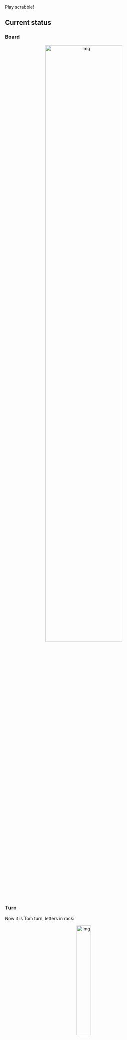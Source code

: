 
Play scrabble!
## Current status
### Board
<p align="center">
<img src="https://raw.githubusercontent.com/radosz99/radosz99/main/board.png" width=70% alt="Img"/>
    </p>
    
### Turn
Now it is Tom turn, letters in rack:
<p align="center">
<img src="https://raw.githubusercontent.com/radosz99/radosz99/main/rack.png" width=30% alt="Img"/>
</p>

### Game score
| Id | Player name | Points |
  | - | - | - |  
|0 | Tom | 293
|1 | Jerry | 269
## Make the move
Make the move and insert the letters by creating an [issue](https://github.com/radosz99/radosz99/issues/new?title=scrabble%7Cmove%7C7%3AA%3ARIDE&body=Just+push+%27Submit+new+issue%27+or+update+with+your+move.) according to the rules or...

## Possibly best moves  
Are you sure? :smiling_imp: :smiling_imp: :smiling_imp:
<details>
  <summary>Spoiler warning!</summary>
  
  | Id | Move | Issue link | Points |
  | - | - | - | - |  
|1| 14:E:edgy | [scrabble&#124;move&#124;14:E:edgy](https://github.com/radosz99/radosz99/issues/new?title=scrabble%7Cmove%7C14%3AE%3Aedgy&body=Just+push+%27Submit+new+issue%27+or+update+with+your+move.) | 9 
|2| O:11:dieb | [scrabble&#124;move&#124;O:11:dieb](https://github.com/radosz99/radosz99/issues/new?title=scrabble%7Cmove%7CO%3A11%3Adieb&body=Just+push+%27Submit+new+issue%27+or+update+with+your+move.) | 9 
|3| 8:D:glid | [scrabble&#124;move&#124;8:D:glid](https://github.com/radosz99/radosz99/issues/new?title=scrabble%7Cmove%7C8%3AD%3Aglid&body=Just+push+%27Submit+new+issue%27+or+update+with+your+move.) | 8 
|4| 8:D:gled | [scrabble&#124;move&#124;8:D:gled](https://github.com/radosz99/radosz99/issues/new?title=scrabble%7Cmove%7C8%3AD%3Agled&body=Just+push+%27Submit+new+issue%27+or+update+with+your+move.) | 8 
|5| G:8:dib | [scrabble&#124;move&#124;G:8:dib](https://github.com/radosz99/radosz99/issues/new?title=scrabble%7Cmove%7CG%3A8%3Adib&body=Just+push+%27Submit+new+issue%27+or+update+with+your+move.) | 8 
|6| G:8:gib | [scrabble&#124;move&#124;G:8:gib](https://github.com/radosz99/radosz99/issues/new?title=scrabble%7Cmove%7CG%3A8%3Agib&body=Just+push+%27Submit+new+issue%27+or+update+with+your+move.) | 8 
|7| G:8:dab | [scrabble&#124;move&#124;G:8:dab](https://github.com/radosz99/radosz99/issues/new?title=scrabble%7Cmove%7CG%3A8%3Adab&body=Just+push+%27Submit+new+issue%27+or+update+with+your+move.) | 8 
|8| G:8:deb | [scrabble&#124;move&#124;G:8:deb](https://github.com/radosz99/radosz99/issues/new?title=scrabble%7Cmove%7CG%3A8%3Adeb&body=Just+push+%27Submit+new+issue%27+or+update+with+your+move.) | 8 
|9| C:0:eld | [scrabble&#124;move&#124;C:0:eld](https://github.com/radosz99/radosz99/issues/new?title=scrabble%7Cmove%7CC%3A0%3Aeld&body=Just+push+%27Submit+new+issue%27+or+update+with+your+move.) | 8 
|10| 14:E:tidy | [scrabble&#124;move&#124;14:E:tidy](https://github.com/radosz99/radosz99/issues/new?title=scrabble%7Cmove%7C14%3AE%3Atidy&body=Just+push+%27Submit+new+issue%27+or+update+with+your+move.) | 8 
</details>
    
## Latest moves

| Id | Type | Move / Letters to replace | Created words / New letters | Date | Points | Player | Who |
| - | - | - | - | - | - | - | - |
|19| INSERT | J:0:oy | ['OY'] | 11/26/2022, 17:54:38 | 13 | Jerry | [radosz99](github.com/radosz99) |
|18| INSERT | 0:H:kiore | ['KIORE'] | 11/26/2022, 17:53:43 | 10 | Tom | [radosz99](github.com/radosz99) |
|17| INSERT | 1:B:flaunch | ['FLAUNCH'] | 11/26/2022, 17:52:56 | 34 | Jerry | [radosz99](github.com/radosz99) |
|16| INSERT | 5:B:porch | ['PORCH'] | 11/26/2022, 17:51:25 | 26 | Tom | [radosz99](github.com/radosz99) |
|15| INSERT | H:0:khaf | ['KHAF'] | 11/26/2022, 17:50:29 | 42 | Jerry | [radosz99](github.com/radosz99) |
|14| INSERT | 3:D:snarf | ['SNARF'] | 11/26/2022, 17:49:46 | 24 | Tom | [radosz99](github.com/radosz99) |
|13| INSERT | E:3:noctilio | ['NOCTILIO'] | 11/26/2022, 17:48:56 | 70 | Jerry | [radosz99](github.com/radosz99) |
|12| INSERT | 14:K:squab | ['SQUAB'] | 11/26/2022, 17:47:46 | 78 | Tom | [radosz99](github.com/radosz99) |
|11| INSERT | K:10:oxims | ['OXIMS'] | 11/26/2022, 17:46:56 | 28 | Jerry | [radosz99](github.com/radosz99) |
|10| INSERT | 12:H:ignite | ['IGNITE'] | 11/26/2022, 17:46:16 | 18 | Tom | [radosz99](github.com/radosz99) |
|9| INSERT | B:8:twirp | ['TWIRP'] | 11/26/2022, 17:45:41 | 18 | Jerry | [radosz99](github.com/radosz99) |
|8| INSERT | 12:B:paved | ['PAVED'] | 11/26/2022, 17:44:55 | 22 | Tom | [radosz99](github.com/radosz99) |
|7| INSERT | D:10:diva | ['DIVA'] | 11/26/2022, 17:44:08 | 16 | Jerry | [radosz99](github.com/radosz99) |
|6| INSERT | H:10:twiny | ['TWINY'] | 11/26/2022, 17:43:09 | 45 | Tom | [radosz99](github.com/radosz99) |
|5| INSERT | 10:D:doubts | ['DOUBTS'] | 11/26/2022, 17:41:57 | 18 | Jerry | [radosz99](github.com/radosz99) |
|4| INSERT | I:6:vlogs | ['VLOGS'] | 11/26/2022, 17:41:13 | 14 | Tom | [radosz99](github.com/radosz99) |
|3| INSERT | N:2:leeze | ['LEEZE'] | 11/26/2022, 17:40:09 | 14 | Jerry | [radosz99](github.com/radosz99) |
|2| INSERT | 5:K:jeez | ['JEEZ'] | 11/26/2022, 00:17:38 | 40 | Tom | [radosz99](github.com/radosz99) |
|1| INSERT | L:3:emend | ['EMEND'] | 11/25/2022, 23:52:03 | 16 | Jerry | [radosz99](github.com/radosz99) |
|0| INSERT | 7:H:aloud | ['ALOUD'] | 11/25/2022, 23:50:56 | 16 | Tom | [radosz99](github.com/radosz99) |